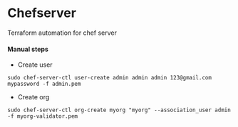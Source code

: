 # Chefserver
Terraform automation for chef server

#### Manual steps
- Create user
```
sudo chef-server-ctl user-create admin admin admin 123@gmail.com mypassword -f admin.pem
```

- Create org
```
sudo chef-server-ctl org-create myorg "myorg" --association_user admin -f myorg-validator.pem
```
